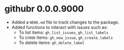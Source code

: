 # githubr 0.0.0.9000

* Added a `NEWS.md` file to track changes to the package.
* Added functions to interact with issues such as:
    - To list items: `gh_list_issues`, `gh_list_labels`
    - To crete items: `gh_new_issue`, `gh_create_labels`
    - To delete items: `gh_delete_label`
